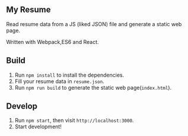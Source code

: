 ## My Resume

Read resume data from a JS (liked JSON) file and generate a static web page.

Written with Webpack,ES6 and React.

## Build

1. Run `npm install` to install the dependencies.
2. Fill your resume data in `resume.json`.
3. Run `npm run build` to generate the static web page(`index.html`).


## Develop

1. Run `npm start`, then visit `http://localhost:3000`.
2. Start development!

